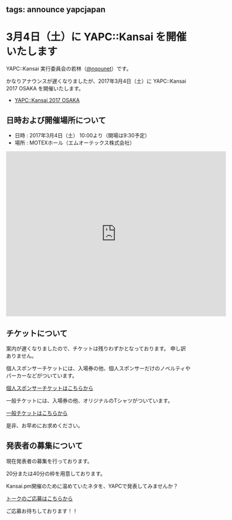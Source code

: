 tags: announce yapcjapan
---
# 3月4日（土）に YAPC::Kansai を開催いたします
YAPC::Kansai 実行委員会の若林（[@nqounet](https://twitter.com/nqounet)）です。

かなりアナウンスが遅くなりましたが、2017年3月4日（土）に YAPC::Kansai 2017 OSAKA を開催いたします。

- [YAPC::Kansai 2017 OSAKA](http://yapcjapan.org/2017kansai/)

## 日時および開催場所について

- 日時 : 2017年3月4日（土） 10:00より（開場は9:30予定）
- 場所 : MOTEXホール（エムオーテックス株式会社）

<iframe src="https://www.google.com/maps/embed?pb=!1m14!1m8!1m3!1d6558.085642043242!2d135.49939!3d34.729315!3m2!1i1024!2i768!4f13.1!3m3!1m2!1s0x0%3A0x50d5f0482be9dc33!2z44Ko44Og44Kq44O844OG44OD44Kv44K577yI5qCq77yJ!5e0!3m2!1sja!2sjp!4v1485591365458" width="600" height="450" frameborder="0" style="border:0" allowfullscreen></iframe>

## チケットについて

案内が遅くなりましたので、チケットは残りわずかとなっております。
申し訳ありません。

個人スポンサーチケットには、入場券の他、個人スポンサーだけのノベルティやパーカーなどがついています。

<div class="text-center">
    <a href="http://passmarket.yahoo.co.jp/event/show/detail/01a5wpynfjkd.html" class="btn btn-lg btn-warning btn-block">個人スポンサーチケットはこちらから</a>
</div>

一般チケットには、入場券の他、オリジナルのTシャツがついています。

<div class="text-center">
    <a href="http://passmarket.yahoo.co.jp/event/show/detail/01fna3ynfjpw.html" class="btn btn-lg btn-warning btn-block">一般チケットはこちらから</a>
</div>

是非、お早めにお求めください。

## 発表者の募集について

現在発表者の募集を行っております。

20分または40分の枠を用意しております。

Kansai.pm開催のために温めていたネタを、YAPCで発表してみませんか？

<div class="text-center">
    <a href="https://docs.google.com/forms/d/e/1FAIpQLScN_xbmjQInvM12fx79_Lm89WAnuo57S7-27YLaSGnJb7S9_w/viewform" class="btn btn-lg btn-primary btn-block">トークのご応募はこちらから</a>
</div>

ご応募お待ちしております！！
